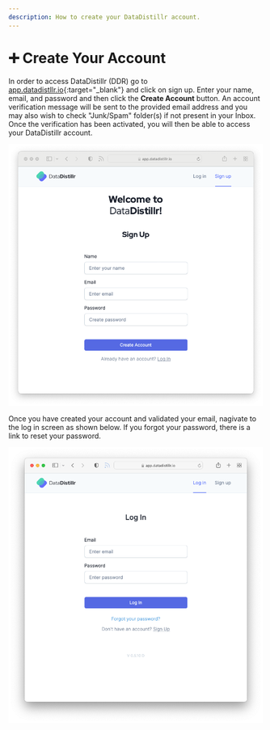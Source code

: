 ```yaml
---
description: How to create your DataDistillr account.
---
```


# ➕ Create Your Account

In order to access DataDistillr (DDR) go to [app.datadistllr.io](https://app.datadistillr.io){:target="_blank"} and click on sign up.  Enter your name, email, and password and then click the **Create Account** button. An account verification message will be sent to the provided email address and you may also wish to check "Junk/Spam" folder(s) if not present in your Inbox. Once the verification has been activated, you will then be able to access your DataDistillr account.

![Sign up for DataDistillr](<../img/Screen Shot 2021-11-15 at 12.31.37 PM (3).png>)

Once you have created your account and validated your email, nagivate to the log in screen as shown below. If you forgot your password, there is a link to reset your password.&#x20;

![Log in to DataDistillr](<../img/Screen Shot 2021-11-15 at 12.39.02 PM.png>)